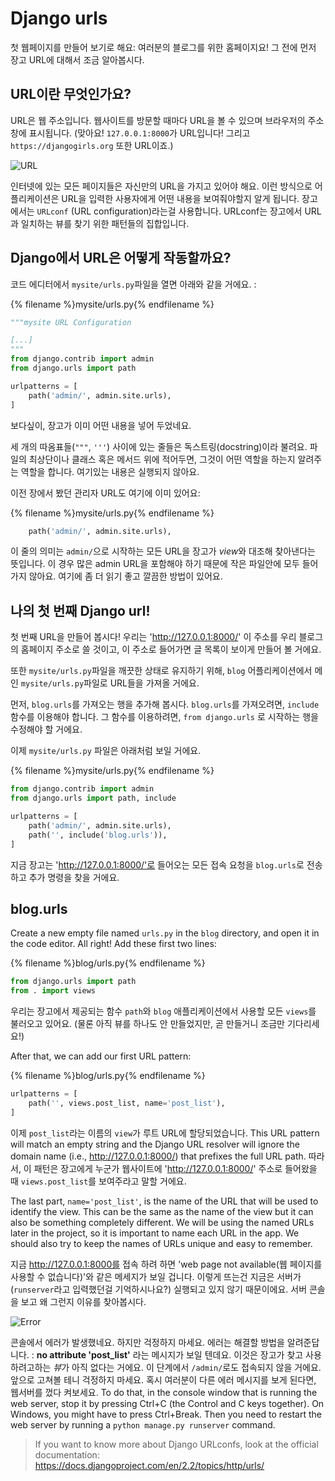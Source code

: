 # Django urls

첫 웹페이지를 만들어 보기로 해요: 여러분의 블로그를 위한 홈페이지요! 그 전에 먼저 장고 URL에 대해서 조금 알아봅시다.

## URL이란 무엇인가요?

URL은 웹 주소입니다. 웹사이트를 방문할 때마다 URL을 볼 수 있으며 브라우저의 주소창에 표시됩니다. (맞아요! `127.0.0.1:8000`가 URL입니다! 그리고 `https://djangogirls.org` 또한 URL이죠.)

![URL](images/url.png)

인터넷에 있는 모든 페이지들은 자신만의 URL을 가지고 있어야 해요. 이런 방식으로 어플리케이션은 URL을 입력한 사용자에게 어떤 내용을 보여줘야할지 알게 됩니다. 장고 에서는 `URLconf` (URL configuration)라는걸 사용합니다. URLconf는 장고에서 URL과 일치하는 뷰를 찾기 위한 패턴들의 집합입니다.

## Django에서 URL은 어떻게 작동할까요?

코드 에디터에서 `mysite/urls.py`파일을 열면 아래와 같을 거에요. :

{% filename %}mysite/urls.py{% endfilename %}

```python
"""mysite URL Configuration

[...]
"""
from django.contrib import admin
from django.urls import path

urlpatterns = [
    path('admin/', admin.site.urls),
]
```

보다싶이, 장고가 이미 어떤 내용을 넣어 두었네요.

세 개의 따옴표들(`"""`, `'''`) 사이에 있는 줄들은 독스트링(docstring)이라 불려요. 파일의 최상단이나 클래스 혹은 메서드 위에 적어두면, 그것이 어떤 역할을 하는지 알려주는 역할을 합니다. 여기있는 내용은 실행되지 않아요.

이전 장에서 봤던 관리자 URL도 여기에 이미 있어요:

{% filename %}mysite/urls.py{% endfilename %}

```python
    path('admin/', admin.site.urls),
```

이 줄의 의미는 `admin/`으로 시작하는 모든 URL을 장고가 *view*와 대조해 찾아낸다는 뜻입니다. 이 경우 많은 admin URL을 포함해야 하기 때문에 작은 파일안에 모두 들어가지 않아요. 여기에 좀 더 읽기 좋고 깔끔한 방법이 있어요.

## 나의 첫 번째 Django url!

첫 번째 URL을 만들어 봅시다! 우리는 '<http://127.0.0.1:8000/>' 이 주소를 우리 블로그의 홈페이지 주소로 쓸 것이고, 이 주소로 들어가면 글 목록이 보이게 만들어 볼 거에요.

또한 `mysite/urls.py`파일을 깨끗한 상태로 유지하기 위해, `blog` 어플리케이션에서 메인 `mysite/urls.py`파일로 URL들을 가져올 거에요.

먼저, `blog.urls`를 가져오는 행을 추가해 봅시다. `blog.urls`를 가져오려면, `include` 함수를 이용해야 합니다. 그 함수를 이용하려면, `from django.urls` 로 시작하는 행을 수정해야 할 거에요.

이제 `mysite/urls.py` 파일은 아래처럼 보일 거에요.

{% filename %}mysite/urls.py{% endfilename %}

```python
from django.contrib import admin
from django.urls import path, include

urlpatterns = [
    path('admin/', admin.site.urls),
    path('', include('blog.urls')),
]
```

지금 장고는 'http://127.0.0.1:8000/'로 들어오는 모든 접속 요청을 `blog.urls`로 전송하고 추가 명령을 찾을 거에요.

## blog.urls

Create a new empty file named `urls.py` in the `blog` directory, and open it in the code editor. All right! Add these first two lines:

{% filename %}blog/urls.py{% endfilename %}

```python
from django.urls import path
from . import views
```

우리는 장고에서 제공되는 함수 `path`와 `blog` 애플리케이션에서 사용할 모든 `views`를 불러오고 있어요. (물론 아직 뷰를 하나도 안 만들었지만, 곧 만들거니 조금만 기다리세요!)

After that, we can add our first URL pattern:

{% filename %}blog/urls.py{% endfilename %}

```python
urlpatterns = [
    path('', views.post_list, name='post_list'),
]
```

이제 `post_list`라는 이름의 `view`가 루트 URL에 할당되었습니다. This URL pattern will match an empty string and the Django URL resolver will ignore the domain name (i.e., http://127.0.0.1:8000/) that prefixes the full URL path. 따라서, 이 패턴은 장고에게 누군가 웹사이트에 'http://127.0.0.1:8000/' 주소로 들어왔을 때 `views.post_list`를 보여주라고 말할 거에요.

The last part, `name='post_list'`, is the name of the URL that will be used to identify the view. This can be the same as the name of the view but it can also be something completely different. We will be using the named URLs later in the project, so it is important to name each URL in the app. We should also try to keep the names of URLs unique and easy to remember.

지금 http://127.0.0.1:8000를 접속 하려 하면 'web page not available(웹 페이지를 사용할 수 없습니다)'와 같은 메세지가 보일 겁니다. 이렇게 뜨는건 지금은 서버가(`runserver`라고 입력했던걸 기억하시나요?) 실행되고 있지 않기 때문이에요. 서버 콘솔을 보고 왜 그런지 이유를 찾아봅시다.

![Error](images/error1.png)

콘솔에서 에러가 발생했네요. 하지만 걱정하지 마세요. 에러는 해결할 방법을 알려준답니다. : __no attribute 'post_list'__ 라는 메시지가 보일 텐데요. 이것은 장고가 찾고 사용하려고하는 *뷰*가 아직 없다는 거에요. 이 단계에서 `/admin/`로도 접속되지 않을 거에요. 앞으로 고쳐볼 테니 걱정하지 마세요. 혹시 여러분이 다른 에러 메시지를 보게 된다면, 웹서버를 껐다 켜보세요. To do that, in the console window that is running the web server, stop it by pressing Ctrl+C (the Control and C keys together). On Windows, you might have to press Ctrl+Break. Then you need to restart the web server by running a `python manage.py runserver` command.

> If you want to know more about Django URLconfs, look at the official documentation: https://docs.djangoproject.com/en/2.2/topics/http/urls/